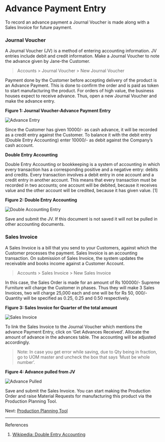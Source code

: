 # Advance Payment Entry

<p class="lead"> To record an advance payment a Journal Voucher is made along with a Sales Invoice for future payment.</p>

### Journal Voucher

A Journal Voucher (JV) is a method of entering accounting information. JV entries include debit and credit information. Make a Journal Voucher to note the advance given by Jane-the Customer.

> Accounts > Journal Voucher > New Journal Voucher

Payment done by the Customer before accepting delivery of the product is an Advance Payment. This is done to confirm the order and is paid as token to start manufacturing the product. For orders of high value, the business houses expect to receive advance. Thus, open a new Journal Voucher and make the advance entry.

__Figure 1: Journal Voucher-Advance Payment Entry__

![Advance Entry](/assets/manual_erpnext_com/old_images/erpnext/e-t-o-advance.png)

Since the Customer has given 10000/- as cash advance, it will be recorded as a credit entry against the Customer. To balance it with the debit entry (Double Entry Accounting) enter 10000/- as debit against the Company’s cash account.

__Double Entry Accounting__

Double Entry Accounting or bookkeeping is a system of accounting in which every transaction has a corresponding positive and a negative entry: debits and credits. Every transaction involves a debit entry in one account and a credit entry in another account. This means that every transaction must be recorded in two accounts; one account will be debited, because it receives value and the other account will be credited, because it has given value. [1]
 

__Figure 2: Double Entry Accounting__

![Double Accounting Entry](/assets/manual_erpnext_com/old_images/erpnext/e-t-o-jv-advance-childbed.png)

Save and submit the JV. If this document is not saved it will not be pulled in other accounting documents.

### Sales Invoice

A Sales Invoice is a bill that you send to your Customers, against which the Customer processes the payment. Sales Invoice is an accounting transaction. On submission of Sales Invoice,  the system updates the receivable and books income against a Customer Account.

> Accounts > Sales Invoice > New Sales Invoice

In this case, the Sales Order is made for an amount of Rs 100000/- Supreme Furniture will charge the Customer in phases. Thus they will make 3 Sales Invoices, two will charge 25,000 each and one will be for Rs 50, 000/- Quantity will be specified as 0.25, 0.25 and 0.50 respectively.

__Figure 3: Sales Invoice for Quarter of the total amount__

![Sales Invoice](/assets/manual_erpnext_com/old_images/erpnext/e-t-o-sales-invoice-childbed.png)

To link the Sales Invoice to the Journal Voucher which mentions the advance Payment Entry, click on ‘Get Advances Received’.  Allocate the amount of  advance in the advances table. The accounting will be adjusted accordingly.

> Note: In case you get error while saving, due to Qty being in fraction, go to UOM master and uncheck the box that says ‘Must be whole number’.

__Figure 4: Advance pulled from JV__

![Advance Pulled](/assets/manual_erpnext_com/old_images/erpnext/e-t-o-advance-payment.png)


Save and submit the Sales Invoice. You can start making the Production Order and raise Material Requests for manufacturing this product via the Production Planning Tool.

Next: [Production Planning Tool](/contents/guide-books/engineer-to-order/production-planning-tool)

---

References

1. [Wikipedia: Double Entry Accounting](http://en.wikipedia.org/wiki/Double-entry_bookkeeping_system)
